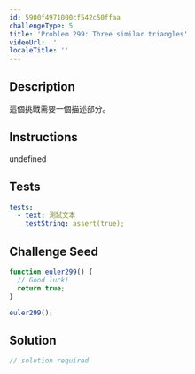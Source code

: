 ```yaml
---
id: 5900f4971000cf542c50ffaa
challengeType: 5
title: 'Problem 299: Three similar triangles'
videoUrl: ''
localeTitle: ''
---
```


## Description
<section id="description">

這個挑戰需要一個描述部分。
</section>

## Instructions
undefined

## Tests
<section id='tests'>

```yml
tests:
  - text: 測試文本
    testString: assert(true);

```

</section>

## Challenge Seed
<section id='challengeSeed'>

<div id='js-seed'>

```js
function euler299() {
  // Good luck!
  return true;
}

euler299();

```

</div>



</section>

## Solution
<section id='solution'>

```js
// solution required
```
</section>
